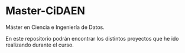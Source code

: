 # Master-CiDAEN
Máster en Ciencia e Ingeniería de Datos.

En este repositorio podrán encontrar los distintos proyectos que he ido realizando durante el curso.
